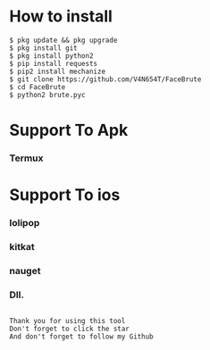 # How to install
```
$ pkg update && pkg upgrade
$ pkg install git
$ pkg install python2
$ pip install requests
$ pip2 install mechanize
$ git clone https://github.com/V4N654T/FaceBrute
$ cd FaceBrute
$ python2 brute.pyc
```
# Support To Apk
### Termux
# Support To ios
### lolipop
### kitkat
### nauget
### Dll.
```

Thank you for using this tool
Don't forget to click the star
And don't forget to follow my Github


```
